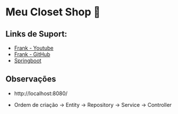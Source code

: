 # Meu Closet Shop 👗

## Links de Suport:
- [Frank - Youtube](https://www.youtube.com/@FrankCardoso)
- [Frank - GitHub](https://github.com/frankwco/loja-virtual-2022)
- [Springboot](https://start.spring.io/)

## Observações 

* http://localhost:8080/

* Ordem de criação 
 -> Entity -> Repository -> Service -> Controller


